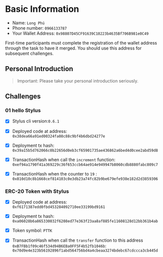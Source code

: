 # Basic Information

* Name: `Long Phú`
* Phone number: `0966133787`
* Your Wallet Address: `0x98807D45CF91639C10223b4635Bf706B981e0C49`

First-time participants must complete the registration of the wallet address through the task to have it merged. You should use this address for subsequent challenges.  


## Personal Introduction

> Important: Please take your personal introduction seriously.

## Challenges 

### 01 hello Stylus 
- [x] Stylus cli version:`0.6.1`
- [x] Deployed code at address: `0x38dea66a91ed00324fa08c88c9bf4b6dbd24277e`
- [x] Deployment tx hash: `0x39a15b5d762066c0b22656d0eb3cf65901735ae436862a6bed4d0cee2abd59d8`
- [x] TransactionHash when call the `increment` function: `0xef94a1790f41a369229c36f653ccb64ae914e949947b8060cdb8880fabc809c7`
- [x] TransactionHash when the counter to `19` : `0x810d10c8b1668cef814103c0e3db23a74fc82b9be679efe938e182d2d3859306`


### ERC-20 Token with Stylus
- [x] Deployed code at address: `0xf6171387edd0fbd453284092710ee33199bd9161`
- [x] Deployment tx hash: `0xa06028b6a865330032f6208ed77e363f23aa8af885fe11608128d12bb361b4ab`
- [x] Token symbol: `PTTK`
- [x] TransactionHash when call the `transfer` function to this address `0xB7FBb1f09c46f534d94B6EBa0FF5F4b52fb1046b`: `0x70d9e4e323b56192896f1abd564756bd4a4cbeaa3274bdebc67cdccca3cb445d`

